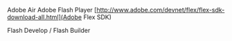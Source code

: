 Adobe Air
Adobe Flash Player
[http://www.adobe.com/devnet/flex/flex-sdk-download-all.html](Adobe Flex SDK)

Flash Develop / Flash Builder
